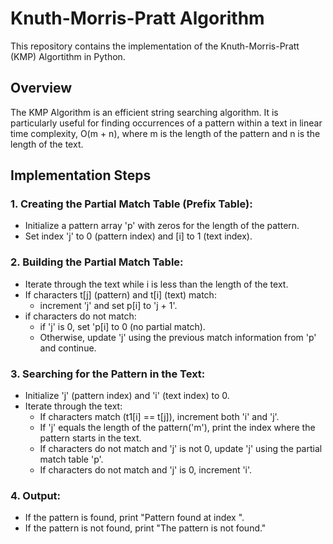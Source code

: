 # Knuth-Morris-Pratt Algorithm
This repository contains the implementation of the Knuth-Morris-Pratt (KMP) Algortithm in Python.

## Overview
The KMP Algorithm is an efficient string searching algorithm. It is particularly useful for finding occurrences 
of a pattern within a text in linear time complexity, O(m + n), where m is the length of the pattern
and n is the length of the text.

## Implementation Steps
### 1. Creating the Partial Match Table (Prefix Table):
   - Initialize a pattern array 'p' with zeros for the length of the pattern.
   - Set index 'j' to 0 (pattern index) and [i] to 1 (text index).
### 2. Building the Partial Match Table:
  - Iterate through the text while i is less than the length of the text.
  - If characters t[j] (pattern) and t[i] (text) match:
    - increment 'j' and set p[i] to 'j + 1'.
  - if characters do not match:
    -  if 'j' is 0, set 'p[i] to 0 (no partial match).
    -  Otherwise, update 'j' using the previous match information from 'p' and continue.

### 3. Searching for the Pattern in the Text:
  - Initialize 'j' (pattern index) and 'i' (text index) to 0.
  - Iterate through the text:
      - If characters match (t1[i] == t[j]), increment both 'i' and 'j'.
      - If 'j' equals the length of the pattern('m'), print the index where the pattern starts in the text.
      - If characters do not match and 'j' is not 0, update 'j' using the partial match table 'p'.
      - If characters do not match and 'j' is 0, increment 'i'.
    
### 4. Output:
  - If the pattern is found, print "Pattern found at index <index>".
  - If the pattern is not found, print "The pattern is not found."



